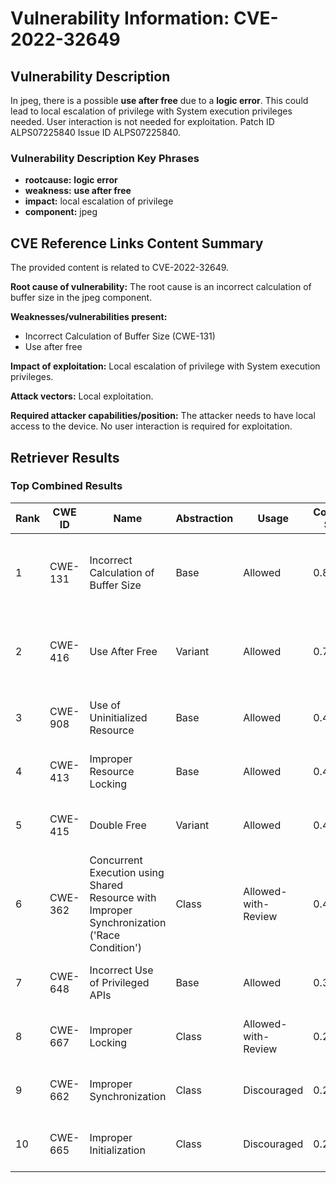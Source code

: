 # Vulnerability Information: CVE-2022-32649

## Vulnerability Description
In jpeg, there is a possible **use after free** due to a **logic error**. This could lead to local escalation of privilege with System execution privileges needed. User interaction is not needed for exploitation. Patch ID ALPS07225840 Issue ID ALPS07225840.

### Vulnerability Description Key Phrases
- **rootcause:** **logic error**
- **weakness:** **use after free**
- **impact:** local escalation of privilege
- **component:** jpeg

## CVE Reference Links Content Summary
The provided content is related to CVE-2022-32649.

**Root cause of vulnerability:**
The root cause is an incorrect calculation of buffer size in the jpeg component.

**Weaknesses/vulnerabilities present:**
- Incorrect Calculation of Buffer Size (CWE-131)
- Use after free

**Impact of exploitation:**
Local escalation of privilege with System execution privileges.

**Attack vectors:**
Local exploitation.

**Required attacker capabilities/position:**
The attacker needs to have local access to the device. No user interaction is required for exploitation.

## Retriever Results

### Top Combined Results

| Rank | CWE ID | Name | Abstraction | Usage | Combined Score | Retrievers | Individual Scores |
|------|--------|------|-------------|-------|---------------|------------|-------------------|
| 1 | CWE-131 | Incorrect Calculation of Buffer Size | Base | Allowed | 0.8559 | dense, sparse, graph | dense: 0.537, sparse: 0.497, graph: 0.848 |
| 2 | CWE-416 | Use After Free | Variant | Allowed | 0.7225 | dense, sparse, graph | dense: 0.563, sparse: 0.390, graph: 0.778 |
| 3 | CWE-908 | Use of Uninitialized Resource | Base | Allowed | 0.4950 | dense, sparse | dense: 0.535, sparse: 0.397 |
| 4 | CWE-413 | Improper Resource Locking | Base | Allowed | 0.4677 | dense, sparse | dense: 0.513, sparse: 0.369 |
| 5 | CWE-415 | Double Free | Variant | Allowed | 0.4338 | dense, sparse | dense: 0.519, sparse: 0.367 |
| 6 | CWE-362 | Concurrent Execution using Shared Resource with Improper Synchronization ('Race Condition') | Class | Allowed-with-Review | 0.4198 | dense, sparse, graph | dense: 0.518, sparse: 0.405, graph: 0.626 |
| 7 | CWE-648 | Incorrect Use of Privileged APIs | Base | Allowed | 0.3807 | dense, sparse | dense: 0.525, sparse: 0.206 |
| 8 | CWE-667 | Improper Locking | Class | Allowed-with-Review | 0.2974 | dense, sparse | dense: 0.533, sparse: 0.419 |
| 9 | CWE-662 | Improper Synchronization | Class | Discouraged | 0.2552 | sparse, graph | sparse: 0.427, graph: 0.911 |
| 10 | CWE-665 | Improper Initialization | Class | Discouraged | 0.2077 | dense, sparse | dense: 0.512, sparse: 0.363 |

